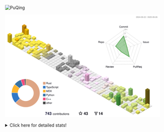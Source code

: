 ![PuQing](https://user-images.githubusercontent.com/27223114/171565019-9a56fae6-b08b-421f-99db-7e830da42371.png)

![](./profile-3d-contrib/profile-season-animate.svg)

<details>
<summary>Click here for detailed stats!</summary>

<!--START_SECTION:waka-->
![Lines of code](https://img.shields.io/badge/From%20Hello%20World%20I%27ve%20Written-2.7%20million%20lines%20of%20code-blue)

**🐱 My GitHub Data** 

> 📦 459.6 kB Used in GitHub's Storage 
 > 
> 🏆 509 Contributions in the Year 2025
 > 
> 🚫 Not Opted to Hire
 > 
> 📜 36 Public Repositories 
 > 
> 🔑 36 Private Repositories 
 > 
**I'm an Early 🐤** 

```text
🌞 Morning                1013 commits        ██░░░░░░░░░░░░░░░░░░░░░░░   09.38 % 
🌆 Daytime                4660 commits        ███████████░░░░░░░░░░░░░░   43.13 % 
🌃 Evening                2927 commits        ███████░░░░░░░░░░░░░░░░░░   27.09 % 
🌙 Night                  2205 commits        █████░░░░░░░░░░░░░░░░░░░░   20.41 % 
```


📊 **This Week I Spent My Time On** 

```text
💬 Programming Languages: 
Python                   11 hrs 31 mins      ███████████████████████░░   92.29 % 
Rust                     29 mins             █░░░░░░░░░░░░░░░░░░░░░░░░   03.93 % 
Markdown                 8 mins              ░░░░░░░░░░░░░░░░░░░░░░░░░   01.14 % 
CSV                      7 mins              ░░░░░░░░░░░░░░░░░░░░░░░░░   00.98 % 
JSON                     5 mins              ░░░░░░░░░░░░░░░░░░░░░░░░░   00.67 % 

🔥 Editors: 
VS Code                  12 hrs 25 mins      █████████████████████████   99.50 % 
Obsidian                 3 mins              ░░░░░░░░░░░░░░░░░░░░░░░░░   00.50 % 

💻 Operating System: 
Linux                    11 hrs 51 mins      ████████████████████████░   94.93 % 
WSL                      34 mins             █░░░░░░░░░░░░░░░░░░░░░░░░   04.57 % 
Mac                      3 mins              ░░░░░░░░░░░░░░░░░░░░░░░░░   00.50 % 
```


<!--END_SECTION:waka-->
</details>

